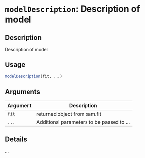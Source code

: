 # `modelDescription`: Description of model

## Description


 Description of model


## Usage

```r
modelDescription(fit, ...)
```


## Arguments

Argument      |Description
------------- |----------------
```fit```     |     returned object from sam.fit
```...```     |     Additional parameters to be passed to ...

## Details


 ...


